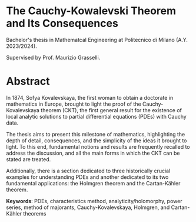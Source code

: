 # The Cauchy-Kowalevski Theorem and Its Consequences

Bachelor's thesis in Mathematcal Engineering at Politecnico di Milano (A.Y. 2023/2024).

Supervised by Prof. Maurizio Grasselli.

# Abstract

In 1874, Sofya Kovalevskaya, the first woman to obtain a doctorate in mathematics in Europe, brought to light the proof of the Cauchy-Kovalevskaya theorem (CKT), the first general result for the existence of local analytic solutions to partial differential equations (PDEs) with Cauchy data.

The thesis aims to present this milestone of mathematics, highlighting the depth of detail, consequences, and the simplicity of the ideas it brought to light. To this end, fundamental notions and results are frequently recalled to address the discussion, and all the main forms in which the CKT can be stated are treated.

Additionally, there is a section dedicated to three historically crucial examples for understanding PDEs and another dedicated to its two fundamental applications: the Holmgren theorem and the Cartan-Kähler theorem.

__Keywords__: PDEs, characteristics method, analyticity/holomorphy, power series, method of majorants, Cauchy-Kovalevskaya, Holmgren, and Cartan-Kähler theorems
